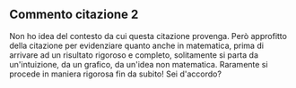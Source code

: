 ## Commento citazione 2

Non ho idea del contesto da cui questa citazione provenga. Però approfitto della citazione per evidenziare quanto anche in matematica, prima di arrivare ad un risultato rigoroso e completo, solitamente si parta da un'intuizione, da un grafico, da un'idea non matematica. Raramente si procede in maniera rigorosa fin da subito! Sei d'accordo?
